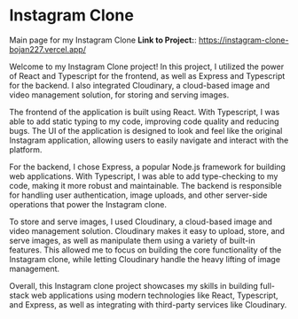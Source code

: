 # Instagram Clone

Main page for my Instagram Clone **Link to Project:**: https://instagram-clone-bojan227.vercel.app/

Welcome to my Instagram Clone project! In this project, I utilized the power of React and Typescript for the frontend, as well as Express and Typescript for the backend. I also integrated Cloudinary, a cloud-based image and video management solution, for storing and serving images.

The frontend of the application is built using React. With Typescript, I was able to add static typing to my code, improving code quality and reducing bugs. The UI of the application is designed to look and feel like the original Instagram application, allowing users to easily navigate and interact with the platform.

For the backend, I chose Express, a popular Node.js framework for building web applications. With Typescript, I was able to add type-checking to my code, making it more robust and maintainable. The backend is responsible for handling user authentication, image uploads, and other server-side operations that power the Instagram clone.

To store and serve images, I used Cloudinary, a cloud-based image and video management solution. Cloudinary makes it easy to upload, store, and serve images, as well as manipulate them using a variety of built-in features. This allowed me to focus on building the core functionality of the Instagram clone, while letting Cloudinary handle the heavy lifting of image management.

Overall, this Instagram clone project showcases my skills in building full-stack web applications using modern technologies like React, Typescript, and Express, as well as integrating with third-party services like Cloudinary.
